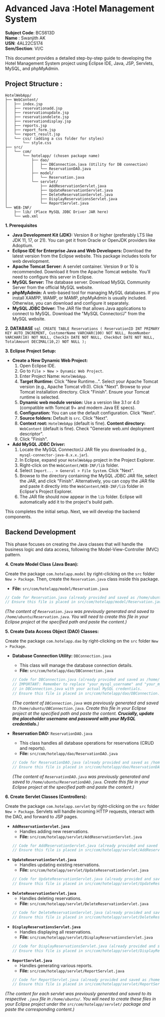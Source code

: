 # Advanced Java :Hotel Management System

**Subject Code**: BCS613D<br>
**Name** : Swanjith AK<br>
**USN**: 4AL22CS174<br>
**Sem/Section**: VI/C<br>



This document provides a detailed step-by-step guide to developing the Hotel Management System project using Eclipse IDE, Java, JSP, Servlets, MySQL, and phpMyAdmin.

## Project Structure :

```
HotelWebApp/
├── WebContent/
│   ├── index.jsp
│   ├── reservationadd.jsp
│   ├── reservationupdate.jsp
│   ├── reservationdelete.jsp
│   ├── reservationdisplay.jsp
│   ├── reports.jsp
│   ├── report_form.jsp
│   └── report_result.jsp
│   └── css/ (adding a css folder for styles)
│       └── style.css
├── src/
│   └── com/
│       └── hotelapp/ (chosen package name)
│           ├── dao/
│           │   ├── DBConnection.java (Utility for DB connection)
│           │   └── ReservationDAO.java
│           ├── model/
│           │   └── Reservation.java
│           └── servlet/
│               ├── AddReservationServlet.java
│               ├── UpdateReservationServlet.java
│               ├── DeleteReservationServlet.java
│               ├── DisplayReservationsServlet.java
│               └── ReportServlet.java
└── WEB-INF/
    ├── lib/ (Place MySQL JDBC Driver JAR here)
    └── web.xml
```


**1. Prerequisites**


*   **Java Development Kit (JDK):** Version 8 or higher (preferably LTS like JDK 11, 17, or 21). You can get it from Oracle or OpenJDK providers like Adoptium.
*   **Eclipse IDE for Enterprise Java and Web Developers:** Download the latest version from the Eclipse website. This package includes tools for web development.
*   **Apache Tomcat Server:** A servlet container. Version 9 or 10 is recommended. Download it from the Apache Tomcat website. You'll need to configure this server in Eclipse.
*   **MySQL Server:** The database server. Download MySQL Community Server from the official MySQL website.
*   **phpMyAdmin:** A web-based tool for managing MySQL databases. If you install XAMPP, WAMP, or MAMP, phpMyAdmin is usually included. Otherwise, you can download and configure it separately.
*   **MySQL JDBC Driver:** The JAR file that allows Java applications to connect to MySQL. Download the "MySQL Connector/J" from the MySQL website.

**2. DATABASE**
    ```sql
    CREATE TABLE Reservations (
        ReservationID INT PRIMARY KEY AUTO_INCREMENT,
        CustomerName VARCHAR(100) NOT NULL,
        RoomNumber VARCHAR(10) NOT NULL,
        CheckIn DATE NOT NULL,
        CheckOut DATE NOT NULL,
        TotalAmount DECIMAL(10,2) NOT NULL
    );
    ```

**3. Eclipse Project Setup:**

*   **Create a New Dynamic Web Project:**
    1.  Open Eclipse IDE.
    2.  Go to `File > New > Dynamic Web Project`.
    3.  Enter Project Name: `HotelWebApp`.
    4.  **Target Runtime:** Click "New Runtime...". Select your Apache Tomcat version (e.g., Apache Tomcat v9.0). Click "Next". Browse to your Tomcat installation directory. Click "Finish". Ensure your Tomcat runtime is selected.
    5.  **Dynamic web module version:** Use a version like 3.1 or 4.0 (compatible with Tomcat 9+ and modern Java EE specs).
    6.  **Configuration:** You can use the default configuration. Click "Next".
    7.  **Source folders:** Default is `src`. Click "Next".
    8.  **Context root:** `HotelWebApp` (default is fine). **Content directory:** `WebContent` (default is fine). Check "Generate web.xml deployment descriptor".
    9.  Click "Finish".
*   **Add MySQL JDBC Driver:**
    1.  Locate the MySQL Connector/J JAR file you downloaded (e.g., `mysql-connector-java-8.x.x.jar`).
    2.  In Eclipse, expand your `HotelWebApp` project in the Project Explorer.
    3.  Right-click on the `WebContent/WEB-INF/lib` folder.
    4.  Select `Import... > General > File System`. Click "Next".
    5.  Browse to the directory containing the MySQL JDBC JAR file, select the JAR, and click "Finish". Alternatively, you can copy the JAR file and paste it directly into the `WebContent/WEB-INF/lib` folder in Eclipse's Project Explorer.
    6.  The JAR file should now appear in the `lib` folder. Eclipse will automatically add it to the project's build path.

This completes the initial setup. Next, we will develop the backend components.




##  Backend Development 

This phase focuses on creating the Java classes that will handle the business logic and data access, following the Model-View-Controller (MVC) pattern.

**4. Create Model Class (Java Bean):**

Create the package `com.hotelapp.model` by right-clicking on the `src` folder `New > Package`.
Then, create the `Reservation.java` class inside this package.

*   **File:** `src/com/hotelapp/model/Reservation.java`

```java
// Code for Reservation.java (already provided and saved as /home/ubuntu/Reservation.java)
// Ensure this file is placed in src/com/hotelapp/model/Reservation.java in your Eclipse project.
```
*(The content of `Reservation.java` was previously generated and saved to `/home/ubuntu/Reservation.java`. You will need to create this file in your Eclipse project at the specified path and paste the content.)*

**5. Create Data Access Object (DAO) Classes:**

Create the package `com.hotelapp.dao` by right-clicking on the `src` folder `New > Package`.

*   **Database Connection Utility:** `DBConnection.java`
    *   This class will manage the database connection details.
    *   **File:** `src/com/hotelapp/dao/DBConnection.java`

    ```java
    // Code for DBConnection.java (already provided and saved as /home/ubuntu/DBConnection.java)
    // IMPORTANT: Remember to replace "your_mysql_username" and "your_mysql_password" 
    // in DBConnection.java with your actual MySQL credentials.
    // Ensure this file is placed in src/com/hotelapp/dao/DBConnection.java in your Eclipse project.
    ```
    *(The content of `DBConnection.java` was previously generated and saved to `/home/ubuntu/DBConnection.java`. Create this file in your Eclipse project at the specified path and paste the content. **Crucially, update the placeholder username and password with your MySQL credentials.**)*

*   **Reservation DAO:** `ReservationDAO.java`
    *   This class handles all database operations for reservations (CRUD and reports).
    *   **File:** `src/com/hotelapp/dao/ReservationDAO.java`

    ```java
    // Code for ReservationDAO.java (already provided and saved as /home/ubuntu/ReservationDAO.java)
    // Ensure this file is placed in src/com/hotelapp/dao/ReservationDAO.java in your Eclipse project.
    ```
    *(The content of `ReservationDAO.java` was previously generated and saved to `/home/ubuntu/ReservationDAO.java`. Create this file in your Eclipse project at the specified path and paste the content.)*

**6. Create Servlet Classes (Controllers):**

Create the package `com.hotelapp.servlet` by right-clicking on the `src` folder `New > Package`.
Servlets will handle incoming HTTP requests, interact with the DAO, and forward to JSP pages.

*   **`AddReservationServlet.java`**
    *   Handles adding new reservations.
    *   **File:** `src/com/hotelapp/servlet/AddReservationServlet.java`
    ```java
    // Code for AddReservationServlet.java (already provided and saved as /home/ubuntu/AddReservationServlet.java)
    // Ensure this file is placed in src/com/hotelapp/servlet/AddReservationServlet.java
    ```
*   **`UpdateReservationServlet.java`**
    *   Handles updating existing reservations.
    *   **File:** `src/com/hotelapp/servlet/UpdateReservationServlet.java`
    ```java
    // Code for UpdateReservationServlet.java (already provided and saved as /home/ubuntu/UpdateReservationServlet.java)
    // Ensure this file is placed in src/com/hotelapp/servlet/UpdateReservationServlet.java
    ```
*   **`DeleteReservationServlet.java`**
    *   Handles deleting reservations.
    *   **File:** `src/com/hotelapp/servlet/DeleteReservationServlet.java`
    ```java
    // Code for DeleteReservationServlet.java (already provided and saved as /home/ubuntu/DeleteReservationServlet.java)
    // Ensure this file is placed in src/com/hotelapp/servlet/DeleteReservationServlet.java
    ```
*   **`DisplayReservationsServlet.java`**
    *   Handles displaying all reservations.
    *   **File:** `src/com/hotelapp/servlet/DisplayReservationsServlet.java`
    ```java
    // Code for DisplayReservationsServlet.java (already provided and saved as /home/ubuntu/DisplayReservationsServlet.java)
    // Ensure this file is placed in src/com/hotelapp/servlet/DisplayReservationsServlet.java
    ```
*   **`ReportServlet.java`**
    *   Handles generating various reports.
    *   **File:** `src/com/hotelapp/servlet/ReportServlet.java`
    ```java
    // Code for ReportServlet.java (already provided and saved as /home/ubuntu/ReportServlet.java)
    // Ensure this file is placed in src/com/hotelapp/servlet/ReportServlet.java
    ```

*(The content for each servlet was previously generated and saved to its respective `.java` file in `/home/ubuntu/`. You will need to create these files in your Eclipse project under the `src/com/hotelapp/servlet/` package and paste the corresponding content.)*






